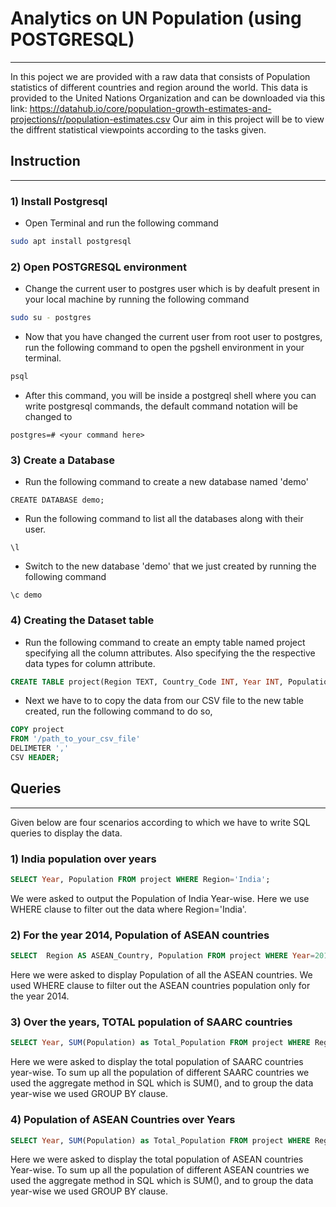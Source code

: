 # Analytics on UN Population (using POSTGRESQL)

***
In this poject we are provided with a raw data that consists of Population statistics of different countries and region around the world. This data is provided to the United Nations Organization and can be downloaded via this link: <https://datahub.io/core/population-growth-estimates-and-projections/r/population-estimates.csv> Our aim in this project will be to view the diffrent statistical viewpoints according to the tasks given.

## Instruction

***

### 1) Install Postgresql

* Open Terminal and run the following command

```bash
sudo apt install postgresql
```

### 2) Open POSTGRESQL environment

* Change the current user to postgres user which is by deafult present in your local machine by running the following command

```bash
sudo su - postgres
```

* Now that you have changed the current user from root user to postgres, run the following command to open the pgshell environment in your terminal.

```bash
psql
```

* After this command, you will be inside a postgreql shell where you can write postgresql commands, the default command notation will be changed to

```psql
postgres=# <your command here>
```

### 3) Create a Database

* Run the following command to create a new database named 'demo'

```psql
CREATE DATABASE demo;
```

* Run the following command to list all the databases along with their user.

```psql
\l
```

* Switch to the new database 'demo' that we just created by running the following command

```psql
\c demo
```

### 4) Creating the Dataset table

* Run the following command to create an empty table named project specifying all the column attributes. Also specifying the the respective data types for column attribute.

```sql
CREATE TABLE project(Region TEXT, Country_Code INT, Year INT, Population FLOAT);
```

* Next we have to to copy the data from our CSV file to the new table created, run the following command to do so,

```SQL
COPY project
FROM '/path_to_your_csv_file'
DELIMETER ','
CSV HEADER;
```

## Queries

***
Given below are four scenarios according to which we have to write SQL queries to display the data.

### 1) India population over years

```SQL
SELECT Year, Population FROM project WHERE Region='India';
```

We were asked to output the Population of India Year-wise. Here we use WHERE clause to filter out the data where Region='India'.

### 2) For the year 2014, Population of ASEAN countries

```SQL
SELECT  Region AS ASEAN_Country, Population FROM project WHERE Year=2014 AND Region IN ('Brunei Darussalam', 'Cambodia', 'Indonesia', 'Laos', 'Malaysia', 'Myanmar', 'Philippines', 'Singapore', 'Thailand', 'Vietnam') ;
```

Here we were asked to display Population of all the ASEAN countries. We used WHERE clause to filter out the ASEAN countries population only for the year 2014.

### 3) Over the years, TOTAL population of SAARC countries

```SQL
SELECT Year, SUM(Population) as Total_Population FROM project WHERE Region IN ('Afghanistan', 'Bangladesh', 'Bhutan', 'India', 'Maldives', 'Nepal', 'Sri Lanka', 'Pakistan') GROUP BY Year;
```

Here we were asked to display the total population of SAARC countries year-wise. To sum up all the population of different SAARC countries we used the aggregate method in SQL which is SUM(), and to group the data year-wise we used GROUP BY clause.

### 4) Population of ASEAN Countries over Years

```SQL
SELECT Year, SUM(Population) as Total_Population FROM project WHERE Region IN ('Brunei Darussalam', 'Cambodia', 'Indonesia', 'Laos', 'Malaysia', 'Myanmar', 'Philippines', 'Singapore', 'Thailand', 'Vietnam') GROUP BY Year;
```

Here we were asked to display the total population of ASEAN countries Year-wise. To sum up all the population of different ASEAN countries we used the aggregate method in SQL which is SUM(), and to group the data year-wise we used GROUP BY clause.
